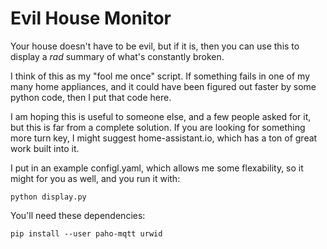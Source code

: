 Evil House Monitor
==================

Your house doesn't have to be evil, but if it is, then you can use this to display a *rad* summary
of what's constantly broken.

I think of this as my "fool me once" script. If something fails in one of my many home appliances,
and it could have been figured out faster by some python code, then I put that code here. 

I am hoping this is useful to someone else, and a few people asked for it, but this is far from a
complete solution. If you are looking for something more turn key, I might suggest
home-assistant.io, which has a ton of great work built into it.

I put in an example configl.yaml, which allows me some flexability, so it might for you as well, and
you run it with:

    python display.py

You'll need these dependencies:

    pip install --user paho-mqtt urwid


